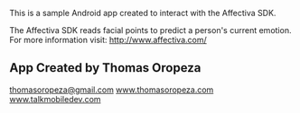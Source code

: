 This is a sample Android app created to interact with the Affectiva SDK.

The Affectiva SDK reads facial points to predict a person's current emotion.
For more information visit: http://www.affectiva.com/

App Created by Thomas Oropeza
-----------------------------
thomasoropeza@gmail.com
www.thomasoropeza.com
www.talkmobiledev.com
